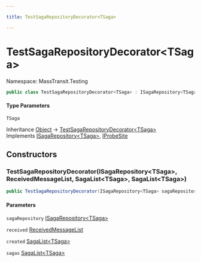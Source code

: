 ```yaml
---

title: TestSagaRepositoryDecorator<TSaga>

---
```


# TestSagaRepositoryDecorator\<TSaga\>

Namespace: MassTransit.Testing

```csharp
public class TestSagaRepositoryDecorator<TSaga> : ISagaRepository<TSaga>, IProbeSite
```

#### Type Parameters

`TSaga`<br/>

Inheritance [Object](https://learn.microsoft.com/en-us/dotnet/api/system.object) → [TestSagaRepositoryDecorator\<TSaga\>](../masstransit-testing/testsagarepositorydecorator-1)<br/>
Implements [ISagaRepository\<TSaga\>](../../masstransit-abstractions/masstransit/isagarepository-1), [IProbeSite](../../masstransit-abstractions/masstransit/iprobesite)

## Constructors

### **TestSagaRepositoryDecorator(ISagaRepository\<TSaga\>, ReceivedMessageList, SagaList\<TSaga\>, SagaList\<TSaga\>)**

```csharp
public TestSagaRepositoryDecorator(ISagaRepository<TSaga> sagaRepository, ReceivedMessageList received, SagaList<TSaga> created, SagaList<TSaga> sagas)
```

#### Parameters

`sagaRepository` [ISagaRepository\<TSaga\>](../../masstransit-abstractions/masstransit/isagarepository-1)<br/>

`received` [ReceivedMessageList](../masstransit-testing/receivedmessagelist)<br/>

`created` [SagaList\<TSaga\>](../masstransit-testing-implementations/sagalist-1)<br/>

`sagas` [SagaList\<TSaga\>](../masstransit-testing-implementations/sagalist-1)<br/>
